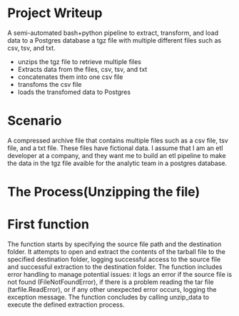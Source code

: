 # Project Writeup

A semi-automated bash+python pipeline to extract, transform, and load data to a Postgres database a tgz file with multiple different files such as csv, tsv, and txt.

- unzips the tgz file to retrieve multiple files
- Extracts data from the files, csv, tsv, and txt
- concatenates them into one csv file
- transfoms the csv file 
- loads the transfomed data to Postgres

# Scenario

A compressed archive file that contains multiple files such as a csv file, tsv file, and a txt file. These files have fictional data. I assume that I am an etl developer at a company, and they want me to build an etl pipeline to make the data in the tgz file avaible for the analytic team in a postgres database. 

# The Process(Unzipping the file)

# First function
The function starts by specifying the source file path and the destination folder. It attempts to open and extract the contents of the tarball file to the specified destination folder, logging successful access to the source file and successful extraction to the destination folder. The function includes error handling to manage potential issues: it logs an error if the source file is not found (FileNotFoundError), if there is a problem reading the tar file (tarfile.ReadError), or if any other unexpected error occurs, logging the exception message. The function concludes by calling unzip_data to execute the defined extraction process.

